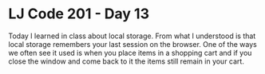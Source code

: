 # LJ Code 201 - Day 13

Today I learned in class about local storage. From what I understood is that local storage remembers your last session on the browser. 
One of the ways we often see it used is when you place items in a shopping cart and if you close the window and come back to it
the items still remain in your cart. 
